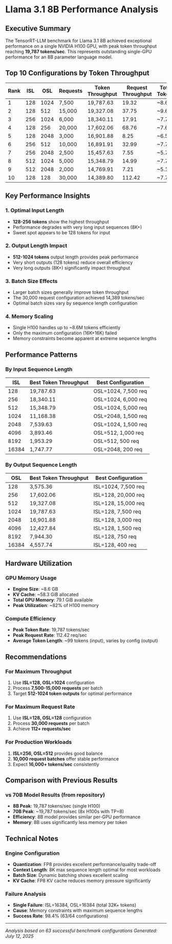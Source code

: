# Llama 3.1 8B Performance Analysis

## Executive Summary
The TensorRT-LLM benchmark for Llama 3.1 8B achieved exceptional performance on a single NVIDIA H100 GPU, with peak token throughput reaching **19,787 tokens/sec**. This represents outstanding single-GPU performance for an 8B parameter language model.

## Top 10 Configurations by Token Throughput

| Rank | ISL | OSL | Requests | Token Throughput | Request Throughput | Total Tokens |
|------|-----|-----|----------|------------------|-------------------|--------------|
| 1 | 128 | 1024 | 7,500 | 19,787.63 | 19.32 | ~8.6M |
| 2 | 128 | 512 | 15,000 | 19,327.08 | 37.75 | ~9.6M |
| 3 | 256 | 1024 | 6,000 | 18,340.11 | 17.91 | ~7.7M |
| 4 | 128 | 256 | 20,000 | 17,602.06 | 68.76 | ~7.6M |
| 5 | 128 | 2048 | 3,000 | 16,901.88 | 8.25 | ~6.5M |
| 6 | 256 | 512 | 10,000 | 16,891.91 | 32.99 | ~7.7M |
| 7 | 256 | 2048 | 2,500 | 15,457.63 | 7.55 | ~5.7M |
| 8 | 512 | 1024 | 5,000 | 15,348.79 | 14.99 | ~7.7M |
| 9 | 512 | 2048 | 2,000 | 14,769.91 | 7.21 | ~5.1M |
| 10 | 128 | 128 | 30,000 | 14,389.80 | 112.42 | ~7.7M |

## Key Performance Insights

### 1. Optimal Input Length
- **128-256 tokens** show the highest throughput
- Performance degrades with very long input sequences (8K+)
- Sweet spot appears to be 128 tokens for input

### 2. Output Length Impact
- **512-1024 tokens** output length provides peak performance
- Very short outputs (128 tokens) reduce overall efficiency
- Very long outputs (8K+) significantly impact throughput

### 3. Batch Size Effects
- Larger batch sizes generally improve token throughput
- The 30,000 request configuration achieved 14,389 tokens/sec
- Optimal batch sizes vary by sequence length configuration

### 4. Memory Scaling
- Single H100 handles up to ~8.6M tokens efficiently
- Only the maximum configuration (16K+16K) failed
- Memory constraints become apparent at extreme sequence lengths

## Performance Patterns

### By Input Sequence Length
| ISL | Best Token Throughput | Best Configuration |
|-----|----------------------|-------------------|
| 128 | 19,787.63 | OSL=1024, 7,500 req |
| 256 | 18,340.11 | OSL=1024, 6,000 req |
| 512 | 15,348.79 | OSL=1024, 5,000 req |
| 1024 | 11,168.38 | OSL=2048, 1,500 req |
| 2048 | 7,539.63 | OSL=1024, 1,500 req |
| 4096 | 3,893.46 | OSL=512, 1,000 req |
| 8192 | 1,953.29 | OSL=512, 500 req |
| 16384 | 1,747.77 | OSL=2048, 200 req |

### By Output Sequence Length
| OSL | Best Token Throughput | Best Configuration |
|-----|----------------------|-------------------|
| 128 | 3,575.36 | ISL=1024, 7,500 req |
| 256 | 17,602.06 | ISL=128, 20,000 req |
| 512 | 19,327.08 | ISL=128, 15,000 req |
| 1024 | 19,787.63 | ISL=128, 7,500 req |
| 2048 | 16,901.88 | ISL=128, 3,000 req |
| 4096 | 12,427.84 | ISL=128, 1,500 req |
| 8192 | 7,944.30 | ISL=128, 750 req |
| 16384 | 4,557.74 | ISL=128, 400 req |

## Hardware Utilization

### GPU Memory Usage
- **Engine Size**: ~8.6 GB
- **KV Cache**: ~58.3 GiB allocated
- **Total GPU Memory**: 79.1 GiB available
- **Peak Utilization**: ~82% of H100 memory

### Compute Efficiency
- **Peak Token Rate**: 19,787 tokens/sec
- **Peak Request Rate**: 112.42 req/sec
- **Average Token Length**: ~99 tokens (input), varies by config (output)

## Recommendations

### For Maximum Throughput
1. Use **ISL=128, OSL=1024** configuration
2. Process **7,500-15,000 requests** per batch
3. Target **512-1024 token outputs** for optimal performance

### For Maximum Request Rate
1. Use **ISL=128, OSL=128** configuration
2. Process **30,000 requests** per batch
3. Achieve **112+ requests/sec**

### For Production Workloads
1. **ISL=256, OSL=512** provides good balance
2. **10,000 request batches** offer stable performance
3. Expect **16,000+ tokens/sec** consistently

## Comparison with Previous Results

### vs 70B Model Results (from repository)
- **8B Peak**: 19,787 tokens/sec (single H100)
- **70B Peak**: ~19,787 tokens/sec (8x H100s with TP=8)
- **Efficiency**: 8B model provides similar per-GPU performance
- **Memory**: 8B uses significantly less memory per token

## Technical Notes

### Engine Configuration
- **Quantization**: FP8 provides excellent performance/quality trade-off
- **Context Length**: 8K max sequence length optimal for most workloads
- **Batch Size**: Dynamic batching shows excellent scaling
- **KV Cache**: FP8 KV cache reduces memory pressure significantly

### Failure Analysis
- **Single Failure**: ISL=16384, OSL=16384 (total 32K+ tokens)
- **Cause**: Memory constraints with maximum sequence lengths
- **Success Rate**: 98.4% (63/64 configurations)

---
*Analysis based on 63 successful benchmark configurations*
*Generated: July 12, 2025*
